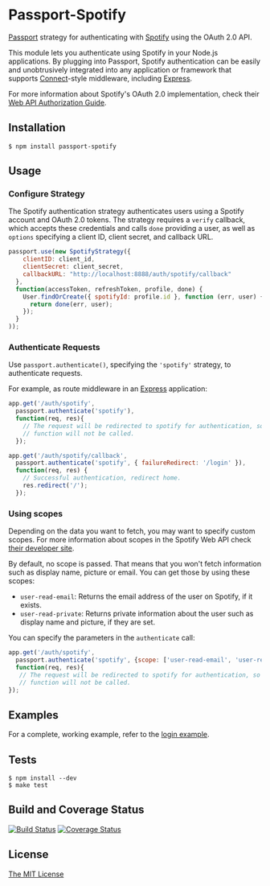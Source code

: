 # Passport-Spotify

[Passport](http://passportjs.org/) strategy for authenticating with [Spotify](http://www.spotify.com/)
using the OAuth 2.0 API.

This module lets you authenticate using Spotify in your Node.js applications.
By plugging into Passport, Spotify authentication can be easily and
unobtrusively integrated into any application or framework that supports
[Connect](http://www.senchalabs.org/connect/)-style middleware, including
[Express](http://expressjs.com/).

For more information about Spotify's OAuth 2.0 implementation, check their 
[Web API Authorization Guide](https://developer.spotify.com/web-api/authorization-guide/).

## Installation

    $ npm install passport-spotify

## Usage

### Configure Strategy

The Spotify authentication strategy authenticates users using a Spotify account
and OAuth 2.0 tokens.  The strategy requires a `verify` callback, which accepts
these credentials and calls `done` providing a user, as well as `options`
specifying a client ID, client secret, and callback URL.

```javascript
passport.use(new SpotifyStrategy({
    clientID: client_id,
    clientSecret: client_secret,
    callbackURL: "http://localhost:8888/auth/spotify/callback"
  },
  function(accessToken, refreshToken, profile, done) {
    User.findOrCreate({ spotifyId: profile.id }, function (err, user) {
      return done(err, user);
    });
  }
));
```

### Authenticate Requests

Use `passport.authenticate()`, specifying the `'spotify'` strategy, to
authenticate requests.

For example, as route middleware in an [Express](http://expressjs.com/)
application:

```javascript
app.get('/auth/spotify',
  passport.authenticate('spotify'),
  function(req, res){
    // The request will be redirected to spotify for authentication, so this
    // function will not be called.
  });

app.get('/auth/spotify/callback',
  passport.authenticate('spotify', { failureRedirect: '/login' }),
  function(req, res) {
    // Successful authentication, redirect home.
    res.redirect('/');
  });
```

### Using scopes

Depending on the data you want to fetch, you may want to specify custom scopes. For more information about scopes in the Spotify Web API check [their developer site](https://developer.spotify.com/web-api/using-scopes/).

By default, no scope is passed. That means that you won't fetch information such as display name, picture or email. You can get those by using these scopes:

 - `user-read-email`: Returns the email address of the user on Spotify, if it exists.
 - `user-read-private`: Returns private information about the user such as display name and picture, if they are set.

You can specify the parameters in the `authenticate` call:

```javascript
app.get('/auth/spotify',
  passport.authenticate('spotify', {scope: ['user-read-email', 'user-read-private'] }),
  function(req, res){
   // The request will be redirected to spotify for authentication, so this
   // function will not be called.
});
```

## Examples

For a complete, working example, refer to the [login example](https://github.com/jmperez/passport-spotify/tree/master/examples/login).

## Tests

    $ npm install --dev
    $ make test
    
## Build and Coverage Status

[![Build Status](https://travis-ci.org/JMPerez/passport-spotify.svg?branch=master)](https://travis-ci.org/JMPerez/passport-spotify) [![Coverage Status](https://coveralls.io/repos/JMPerez/passport-spotify/badge.png?branch=master)](https://coveralls.io/r/JMPerez/passport-spotify?branch=master)

## License

[The MIT License](http://opensource.org/licenses/MIT)

